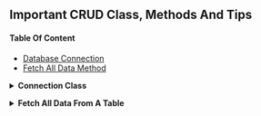 
## Important CRUD Class, Methods And Tips

#### Table Of Content

* [Database Connection](#connection)
* [Fetch All Data Method](#fetch-all)


<a name="connection"></a>

<details> 
    <summary> <b>Connection Class</b> </summary>
    
```php
class Database
{
    private string $hostname = 'localhost';
    private string $user = 'root';
    private string $pass = '';
    private string $dbname = 'cms_ecommerce';
    public $conn = null;

    // Create Connection
    public function __construct()
    {
        if ($this->conn == null) {
            $this->conn = mysqli_connect($this->hostname, $this->user, $this->password, $this->dbname);
        }
        if ($this->conn->connect_error) {
            echo "Error : " . $this->conn->connect_error;
        }
    }

    // Connection Close
    public function __destruct()
    {
        if ($this->conn != null) {
            $this->conn->close();
            $this->conn = null;
        }
    }
```
    
</details>

<a name="fetch-all"></a>
<details>
    <summary><b>Fetch All Data From A Table</b></summary>
    
```php 
    // Fetch All Data From A Table
    public function()
    {
    }
```
</details>
